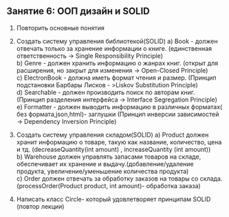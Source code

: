## Занятие 6: ООП дизайн и SOLID

1) Повторить основные понятия
2) Создать систему управления библиотекой(SOLID)
a) Book - должен отвечать только за хранение информации о книге. 
(единственная ответственность -> Single Responsibility Principle)  
b) Genre - должен хранить информацию о жанрах книг. (открыт для 
расширения, но закрыт для изменения -> Open-Closed Principle)  
c) ElectronBook - должна иметь формат чтения и размер. (Принцип 
подстановки Барбары Лисков - >Liskov Substitution Principle)  
d) Searchable - должен производить поиск по авторам книг. (Принцип 
разделения интерфейса -> Interface Segregation Principle)  
e) Formatter - должен выводить информацию в различных форматах( 
без формата,json,html)- заглушки (Принцип инверсии зависимостей -> Dependency Inversion Principle)  

3) Создать систему управления складом(SOLID)
a) Product должен хранит информацию о товаре, такую как название, 
количество, цена и тд. (decreaseQuantity(int amount) , increaseQuantity
(int amount))  
b) Warehouse должен управлять запасами товаров на складе, обеспечивает 
их хранение и выдачу.(добавление/удаление продукта, увеличение/уменьшение количества продукта)  
c) Order должен отвечать за обработку заказов на товары со склада. 
(processOrder(Product product, int amount)- обработка заказа)  

4) Написать класс Circle- который удовлетворяет принципам SOLID 
(повтор лекции)